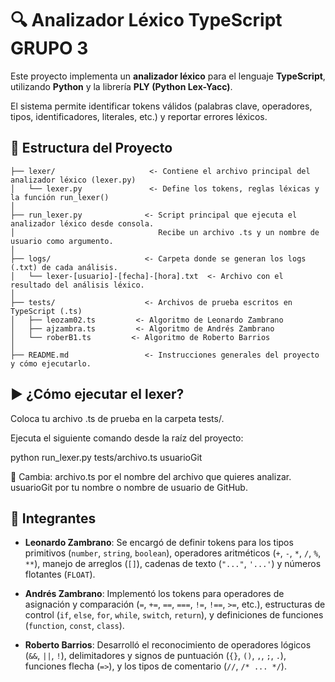 # 🔍 Analizador Léxico TypeScript GRUPO 3

Este proyecto implementa un **analizador léxico** para el lenguaje **TypeScript**, utilizando **Python** y la librería **PLY (Python Lex-Yacc)**.

El sistema permite identificar tokens válidos (palabras clave, operadores, tipos, identificadores, literales, etc.) y reportar errores léxicos.


## 📁 Estructura del Proyecto
```text
├── lexer/                     <- Contiene el archivo principal del analizador léxico (lexer.py)
│   └── lexer.py               <- Define los tokens, reglas léxicas y la función run_lexer()
│
├── run_lexer.py              <- Script principal que ejecuta el analizador léxico desde consola.
│                                Recibe un archivo .ts y un nombre de usuario como argumento.
│
├── logs/                     <- Carpeta donde se generan los logs (.txt) de cada análisis.
│   └── lexer-[usuario]-[fecha]-[hora].txt  <- Archivo con el resultado del análisis léxico.
│
├── tests/                    <- Archivos de prueba escritos en TypeScript (.ts)
│   ├── leozam02.ts         <- Algoritmo de Leonardo Zambrano
│   ├── ajzambra.ts         <- Algoritmo de Andrés Zambrano
│   └── roberB1.ts         <- Algoritmo de Roberto Barrios
│
├── README.md                 <- Instrucciones generales del proyecto y cómo ejecutarlo.
```

## ▶️ ¿Cómo ejecutar el lexer?
Coloca tu archivo .ts de prueba en la carpeta tests/.

Ejecuta el siguiente comando desde la raíz del proyecto:

python run_lexer.py tests/archivo.ts usuarioGit

📌 Cambia:
archivo.ts por el nombre del archivo que quieres analizar.
usuarioGit por tu nombre o nombre de usuario de GitHub.

## 👥 Integrantes


- **Leonardo Zambrano**: Se encargó de definir tokens para los tipos primitivos (`number`, `string`, `boolean`), operadores aritméticos (`+`, `-`, `*`, `/`, `%`, `**`), manejo de arreglos (`[]`), cadenas de texto (`"..."`, `'...'`) y números flotantes (`FLOAT`).

- **Andrés Zambrano**: Implementó los tokens para operadores de asignación y comparación (`=`, `+=`, `==`, `===`, `!=`, `!==`, `>=`, etc.), estructuras de control (`if`, `else`, `for`, `while`, `switch`, `return`), y definiciones de funciones (`function`, `const`, `class`).

- **Roberto Barrios**: Desarrolló el reconocimiento de operadores lógicos (`&&`, `||`, `!`), delimitadores y signos de puntuación (`{}`, `()`, `,`, `;`, `.`), funciones flecha (`=>`), y los tipos de comentario (`//`, `/* ... */`).


